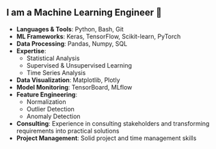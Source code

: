 ## I am a Machine Learning Engineer 👋

- **Languages & Tools**: Python, Bash, Git
- **ML Frameworks**: Keras, TensorFlow, Scikit-learn, PyTorch
- **Data Processing**: Pandas, Numpy, SQL
- **Expertise**: 
  - Statistical Analysis
  - Supervised & Unsupervised Learning
  - Time Series Analysis
- **Data Visualization**: Matplotlib, Plotly
- **Model Monitoring**: TensorBoard, MLflow
- **Feature Engineering**: 
  - Normalization
  - Outlier Detection
  - Anomaly Detection
- **Consulting**: Experience in consulting stakeholders and transforming requirements into practical solutions
- **Project Management**: Solid project and time management skills
